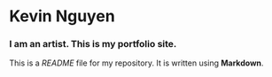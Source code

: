 # Kevin Nguyen

### I am an artist. This is my portfolio site.

This is a *README* file for my repository. It is written using **Markdown**.
